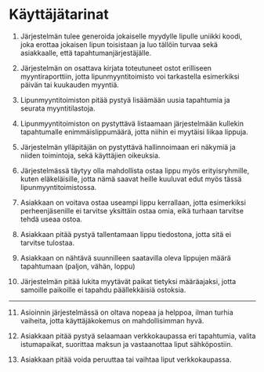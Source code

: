# Käyttäjätarinat

1. Järjestelmän tulee generoida jokaiselle myydylle lipulle uniikki koodi, joka erottaa jokaisen lipun toisistaan ja luo tällöin turvaa sekä asiakkaalle, että tapahtumanjärjestäjälle.

2. Järjestelmän on osattava kirjata toteutuneet ostot erilliseen myyntiraporttiin, jotta lipunmyyntitoimisto voi tarkastella esimerkiksi päivän tai kuukauden myyntiä.

3. Lipunmyyntitoimiston pitää pystyä lisäämään uusia tapahtumia ja seurata myyntitilastoja.

4. Lipunmyyntitoimiston on pystyttävä listaamaan järjestelmään kullekin tapahtumalle enimmäislippumäärä, jotta niihin ei myytäisi liikaa lippuja.

5. Järjestelmän ylläpitäjän on pystyttävä hallinnoimaan eri näkymiä ja niiden toimintoja, sekä käyttäjien oikeuksia.

6. Järjestelmässä täytyy olla mahdollista ostaa lippu myös erityisryhmille, kuten eläkeläisille, jotta nämä saavat heille kuuluvat edut myös tässä lipunmyyntitoimistossa.

7. Asiakkaan on voitava ostaa useampi lippu kerrallaan, jotta esimerkiksi perheenjäsenille ei tarvitse yksittäin ostaa omia, eikä turhaan tarvitse tehdä useaa ostoa.

8. Asiakkaan pitää pystyä tallentamaan lippu tiedostona, jotta sitä ei tarvitse tulostaa.

9. Asiakkaan on nähtävä suunnilleen saatavilla oleva lippujen määrä tapahtumaan (paljon, vähän, loppu)

10. Järjestelmän pitää lukita myytävät paikat tietyksi määräajaksi, jotta samoille paikoille ei tapahdu päällekkäisiä ostoksia.

---

11. Asioinnin järjestelmässä on oltava nopeaa ja helppoa, ilman turhia vaiheita, jotta käyttäjäkokemus on mahdollisimman hyvä.

12. Asiakkaan pitää pystyä selaamaan verkkokaupassa eri tapahtumia, valita istumapaikat, suorittaa maksun ja vastaanottaa liput sähköpostiin.

13. Asiakkaan pitää voida peruuttaa tai vaihtaa liput verkkokaupassa.
